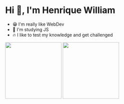 <h1>Hi 👋, I'm Henrique William</h1>
<ul>
  <li> 😁 I'm really like WebDev</li>
  <li> 🧠 I'm studying JS</li>
  <li> 🔥 I like to test my knowledge and get challenged</li>
</ul>

<div display="flex">
  <img height="180em" src="https://github-readme-stats.vercel.app/api/top-langs/?username=henrique-william&layout=compact&langs_count=7&theme=dark"/>
  <img height="180em" src="https://github-readme-stats.vercel.app/api?username=henrique-william&show_icons=true&theme=dark&include_all_commits=true&count_private=true"/>
</div>

<!--
<img alt="Night Coding" src="https://media.giphy.com/media/qgQUggAC3Pfv687qPC/giphy.gif" width="500px" height="360px" align="center"/>  
-->
